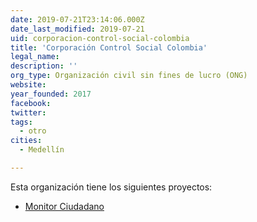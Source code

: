 ```yaml
---
date: 2019-07-21T23:14:06.000Z
date_last_modified: 2019-07-21
uid: corporacion-control-social-colombia
title: 'Corporación Control Social Colombia'
legal_name: 
description: ''
org_type: Organización civil sin fines de lucro (ONG)
website: 
year_founded: 2017
facebook: 
twitter: 
tags:
  - otro
cities: 
  - Medellín

---
```


Esta organización tiene los siguientes proyectos:

- [Monitor Ciudadano](/proyectos/monitor-ciudadano)
